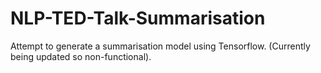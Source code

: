 # NLP-TED-Talk-Summarisation
Attempt to generate a summarisation model using Tensorflow. (Currently being updated so non-functional).
